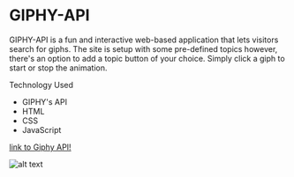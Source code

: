 # GIPHY-API

GIPHY-API is a fun and interactive web-based application that lets visitors search for giphs. The site is setup with some pre-defined topics however, there&#39;s an option to add a topic button of your choice. Simply click a giph to start or stop the animation.

Technology Used

- GIPHY&#39;s API
- HTML
- CSS
- JavaScript


[link to Giphy API!](https://clopes1.github.io/GIPHY-API/)

![alt text](/images/1.png)